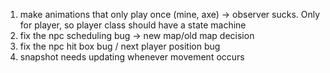 1) make animations that only play once (mine, axe) -> observer sucks. Only for player, so player class should have a state machine
2) fix the npc scheduling bug -> new map/old map decision
3) fix the npc hit box bug / next player position bug
4) snapshot needs updating whenever movement occurs
